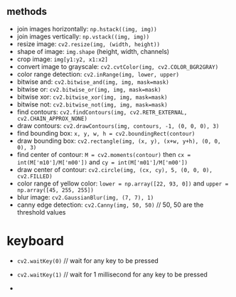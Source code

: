## methods

- join images horizontally: `np.hstack((img, img))`
- join images vertically: `np.vstack((img, img))`
- resize image: `cv2.resize(img, (width, height))`
- shape of image: `img.shape` (height, width, channels) 
- crop image: `img[y1:y2, x1:x2]`
- convert image to grayscale: `cv2.cvtColor(img, cv2.COLOR_BGR2GRAY)`
- color range detection: `cv2.inRange(img, lower, upper)`
- bitwise and: `cv2.bitwise_and(img, img, mask=mask)`
- bitwise or: `cv2.bitwise_or(img, img, mask=mask)`
- bitwise xor: `cv2.bitwise_xor(img, img, mask=mask)`
- bitwise not: `cv2.bitwise_not(img, img, mask=mask)`
- find contours: `cv2.findContours(img, cv2.RETR_EXTERNAL, cv2.CHAIN_APPROX_NONE)`
- draw contours: `cv2.drawContours(img, contours, -1, (0, 0, 0), 3)`
- find bounding box: `x, y, w, h = cv2.boundingRect(contour)`
- draw bounding box: `cv2.rectangle(img, (x, y), (x+w, y+h), (0, 0, 0), 3)`
- find center of contour: `M = cv2.moments(contour)` then `cx = int(M['m10']/M['m00'])` and `cy = int(M['m01']/M['m00'])`
- draw center of contour: `cv2.circle(img, (cx, cy), 5, (0, 0, 0), cv2.FILLED)`
- color range of yellow color: `lower = np.array([22, 93, 0])` and `upper = np.array([45, 255, 255])`
- blur image: `cv2.GaussianBlur(img, (7, 7), 1)`
- canny edge detection: `cv2.Canny(img, 50, 50)` // 50, 50 are the threshold values


# keyboard 
- `cv2.waitKey(0)` // wait for any key to be pressed
- `cv2.waitKey(1)` // wait for 1 millisecond for any key to be pressed

- 